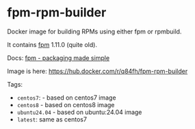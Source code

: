 # fpm-rpm-builder
Docker image for building RPMs using either fpm or rpmbuild.

It contains [fpm](https://github.com/jordansissel/fpm/) 1.11.0 (quite old).

Docs: [fpm - packaging made simple](https://fpm.readthedocs.io/en/v1.11.0/)

Image is here: https://hub.docker.com/r/q84fh/fpm-rpm-builder

Tags:
 - `centos7`: - based on centos7 image
 - `centos8` - based on centos8 image
 - `ubuntu24.04` - based on ubuntu:24.04 image
 - `latest`: same as centos7